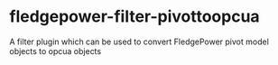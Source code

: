 # fledgepower-filter-pivottoopcua
A filter plugin which can be used to convert FledgePower pivot model objects to opcua objects
